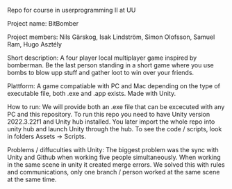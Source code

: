 Repo for course in userprogramming II at UU

Project name: BitBomber

Project members: Nils Gärskog, Isak Lindström, Simon Olofsson, Samuel Ram, Hugo Asztély

Short description: A four player local multiplayer game inspired by bomberman. Be the last person standing in a short game where you use bombs to blow upp stuff and gather loot to win over your friends.

Plattform: A game compatiable with PC and Mac depending on the type of executable file, both .exe and .app exists. Made with Unity.

How to run: We will provide both an .exe file that can be excecuted with any PC and this repository. To run this repo you need to have Unity version 2022.3.22f1 and Unity hub installed. You later import the whole repo into unity hub and launch Unity through the hub. To see the code / scripts, look in folders Assets -> Scripts.

Problems / diffuculties with Unity: The biggest problem was the sync with Unity and Github when working five people simultaneously. When working in the same scene in unity it created merge errors. We solved this with rules and communications, only one branch / person worked at the same scene at the same time.
